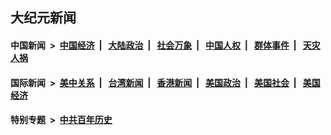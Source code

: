 ## 大纪元新闻

#### 中国新闻 &nbsp;>&nbsp; [中国经济](indexes/ncid283/README.md?09081645) &nbsp;| &nbsp; [大陆政治](indexes/ncid277/README.md?09081645) &nbsp;| &nbsp; [社会万象](indexes/ncid282/README.md?09081645) &nbsp;| &nbsp; [中国人权](indexes/ncid278/README.md?09081645) &nbsp;| &nbsp; [群体事件](indexes/ncid279/README.md?09081645) &nbsp;| &nbsp; [天灾人祸](indexes/ncid280/README.md?09081645)

#### 国际新闻 &nbsp;>&nbsp; [美中关系](indexes/nf1412576/README.md?09081645) &nbsp;| &nbsp; [台湾新闻](indexes/ncid1349361/README.md?09081645) &nbsp;| &nbsp; [香港新闻](indexes/ncid1349362/README.md?09081645) &nbsp;| &nbsp; [美国政治](indexes/ncid1078159/README.md?09081645) &nbsp;| &nbsp; [美国社会](indexes/ncid1078160/README.md?09081645) &nbsp;| &nbsp; [美国经济](indexes/ncid1078158/README.md?09081645)

#### 特别专题 &nbsp;>&nbsp; [中共百年历史](https://github.com/epoch-news/epoch-special/blob/master/README.md?09081645)  
